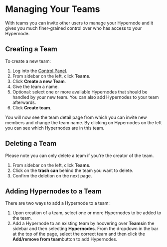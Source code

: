 <!-- source: https://support.hypernode.com/en/services/control-panel/managing-your-teams/ -->
# Managing Your Teams

With teams you can invite other users to manage your Hypernode and it gives you much finer-grained control over who has access to your Hypernode.


Creating a Team
---------------

To create a new team:

1. Log into the [Control Panel](https://my.hypernode.com).
2. From sidebar on the left, click **Teams**.
3. Click **Create a new Team**.
4. Give the team a name.
5. Optional: select one or more available Hypernodes that should be handled by your new team. You can also add Hypernodes to your team afterwards.
6. Click **Create team**.

You will now see the team detail page from which you can invite new members and change the team name. By clicking on Hypernodes on the left you can see which Hypernodes are in this team.

Deleting a Team
---------------

Please note you can only delete a team if you're the creator of the team.

1. From sidebar on the left, click **Teams**.
2. Click on the **trash can** behind the team you want to delete.
3. Confirm the deletion on the next page.

Adding Hypernodes to a Team
---------------------------

There are two ways to add a Hypernode to a team:

1. Upon creation of a team, select one or more Hypernodes to be added to the team.
2. Add a Hypernode to an existing team by hoovering over **Teams**in the sidebar and then selecting **Hypernodes**. From the dropdown in the bar at the top of the page, select the correct team and then click the **Add/remove from team**button to add Hypernodes.
